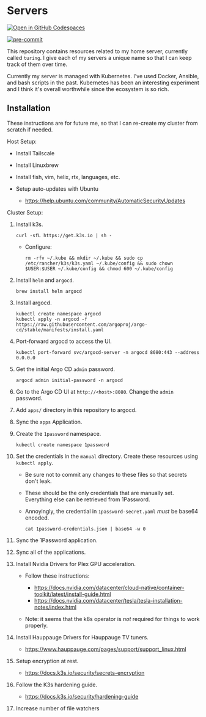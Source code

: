 # Servers

[![Open in GitHub Codespaces](https://github.com/codespaces/badge.svg)](https://codespaces.new/shepherdjerred/servers)

[![pre-commit](https://github.com/shepherdjerred/servers/actions/workflows/pre-commit.yml/badge.svg)](https://github.com/shepherdjerred/servers/actions/workflows/pre-commit.yml)

This repository contains resources related to my home server, currently called
`turing`. I give each of my servers a unique name so that I can keep track of
them over time.

Currently my server is managed with Kubernetes. I've used Docker, Ansible, and
bash scripts in the past. Kubernetes has been an interesting experiment and I
think it's overall worthwhile since the ecosystem is so rich.

## Installation

These instructions are for future me, so that I can re-create my cluster from
scratch if needed.

Host Setup:

- Install Tailscale
- Install Linuxbrew
- Install fish, vim, helix, rtx, languages, etc.
- Setup auto-updates with Ubuntu

  - https://help.ubuntu.com/community/AutomaticSecurityUpdates

Cluster Setup:

1. Install k3s.

   ```
   curl -sfL https://get.k3s.io | sh -
   ```

   - Configure:

     ```
     rm -rfv ~/.kube && mkdir ~/.kube && sudo cp /etc/rancher/k3s/k3s.yaml ~/.kube/config && sudo chown $USER:$USER ~/.kube/config && chmod 600 ~/.kube/config
     ```

1. Install `helm` and `argocd`.

   ```
   brew install helm argocd
   ```

1. Install argocd.

   ```
   kubectl create namespace argocd
   kubectl apply -n argocd -f https://raw.githubusercontent.com/argoproj/argo-cd/stable/manifests/install.yaml
   ```

1. Port-forward argocd to access the UI.

   ```
   kubectl port-forward svc/argocd-server -n argocd 8080:443 --address 0.0.0.0
   ```

1. Get the initial Argo CD `admin` password.

   ```
   argocd admin initial-password -n argocd
   ```

1. Go to the Argo CD UI at `http://<host>:8080`. Change the `admin` password.

1. Add `apps/` directory in this repository to argocd.
1. Sync the `apps` Application.
1. Create the `1password` namespace.

   ```
   kubectl create namespace 1password
   ```

1. Set the credentials in the `manual` directory. Create these resources using
   `kubectl apply`.

   - Be sure not to commit any changes to these files so that secrets don't
     leak.
   - These should be the only credentials that are manually set. Everything else
     can be retrieved from 1Password.
   - Annoyingly, the credential in `1password-secret.yaml` _must_ be base64
     encoded.

     ```
     cat 1password-credentials.json | base64 -w 0
     ```

1. Sync the 1Password application.
1. Sync all of the applications.
1. Install Nvidia Drivers for Plex GPU acceleration.

   - Follow these instructions:

     - https://docs.nvidia.com/datacenter/cloud-native/container-toolkit/latest/install-guide.html
     - https://docs.nvidia.com/datacenter/tesla/tesla-installation-notes/index.html

   - Note: it seems that the k8s operator is _not_ required for things to work
     properly.

1. Install Hauppauge Drivers for Hauppauge TV tuners.

   - https://www.hauppauge.com/pages/support/support_linux.html

1. Setup encryption at rest.

   - https://docs.k3s.io/security/secrets-encryption

1. Follow the K3s hardening guide.

   - https://docs.k3s.io/security/hardening-guide

1. Increase number of file watchers
